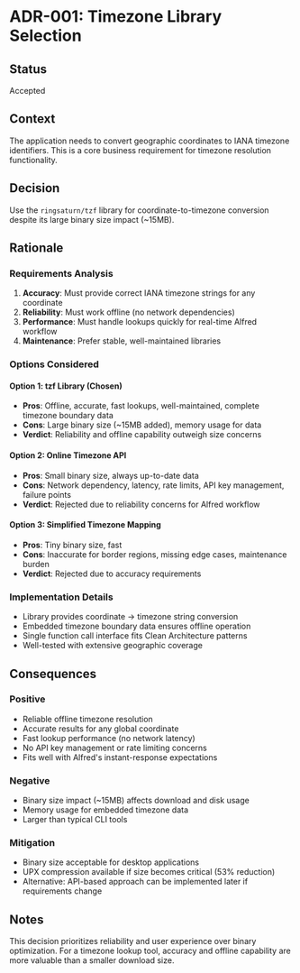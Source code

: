 # ADR-001: Timezone Library Selection

## Status
Accepted

## Context
The application needs to convert geographic coordinates to IANA timezone identifiers. This is a core business requirement for timezone resolution functionality.

## Decision
Use the `ringsaturn/tzf` library for coordinate-to-timezone conversion despite its large binary size impact (~15MB).

## Rationale

### Requirements Analysis
1. **Accuracy**: Must provide correct IANA timezone strings for any coordinate
2. **Reliability**: Must work offline (no network dependencies)  
3. **Performance**: Must handle lookups quickly for real-time Alfred workflow
4. **Maintenance**: Prefer stable, well-maintained libraries

### Options Considered

#### Option 1: tzf Library (Chosen)
- **Pros**: Offline, accurate, fast lookups, well-maintained, complete timezone boundary data
- **Cons**: Large binary size (~15MB added), memory usage for data
- **Verdict**: Reliability and offline capability outweigh size concerns

#### Option 2: Online Timezone API
- **Pros**: Small binary size, always up-to-date data
- **Cons**: Network dependency, latency, rate limits, API key management, failure points
- **Verdict**: Rejected due to reliability concerns for Alfred workflow

#### Option 3: Simplified Timezone Mapping
- **Pros**: Tiny binary size, fast
- **Cons**: Inaccurate for border regions, missing edge cases, maintenance burden
- **Verdict**: Rejected due to accuracy requirements

### Implementation Details
- Library provides coordinate → timezone string conversion
- Embedded timezone boundary data ensures offline operation
- Single function call interface fits Clean Architecture patterns
- Well-tested with extensive geographic coverage

## Consequences

### Positive
- Reliable offline timezone resolution
- Accurate results for any global coordinate
- Fast lookup performance (no network latency)
- No API key management or rate limiting concerns
- Fits well with Alfred's instant-response expectations

### Negative  
- Binary size impact (~15MB) affects download and disk usage
- Memory usage for embedded timezone data
- Larger than typical CLI tools

### Mitigation
- Binary size acceptable for desktop applications
- UPX compression available if size becomes critical (53% reduction)
- Alternative: API-based approach can be implemented later if requirements change

## Notes
This decision prioritizes reliability and user experience over binary optimization. For a timezone lookup tool, accuracy and offline capability are more valuable than a smaller download size.